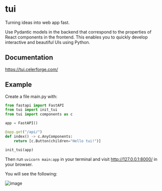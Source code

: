 # tui

Turning ideas into web app fast.

Use Pydantic models in the backend that correspond to the properties of React components in the frontend. This enables you to quickly develop interactive and beautiful UIs using Python.

## Documentation

https://tui.celerforge.com/

## Example

Create a file main.py with:

```python
from fastapi import FastAPI
from tui import init_tui
from tui import components as c

app = FastAPI()

@app.get("/api/")
def index() -> c.AnyComponents:
    return [c.Button(children="Hello tui!")]

init_tui(app)
```

Then run `uvicorn main:app` in your terminal and visit http://127.0.0.1:8000/ in your browser.

You will see the following:

![image](https://github.com/Chaoyingz/tui/assets/32626585/66993eb2-54c6-42d8-9054-94f0ad1d3f74)
